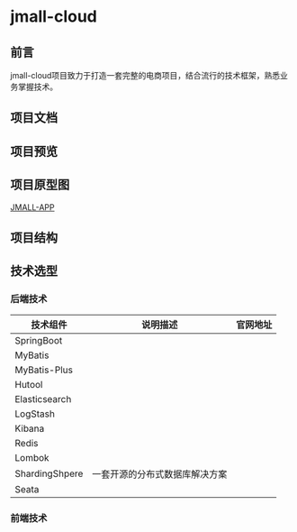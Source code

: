 # jmall-cloud
## 前言
jmall-cloud项目致力于打造一套完整的电商项目，结合流行的技术框架，熟悉业务掌握技术。

## 项目文档

## 项目预览

## 项目原型图
[JMALL-APP](https://modao.cc/app/gQ400iK2r6mokkMN44kofo)

## 项目结构

## 技术选型

### 后端技术

| 技术组件           | 说明描述            | 官网地址 |
|----------------|-----------------|------|
| SpringBoot     |                 |      |
| MyBatis        |                 |      |
| MyBatis-Plus   |                 |      |
| Hutool         |                 |      |
| Elasticsearch  |                 |      |
| LogStash       |                 |      |
| Kibana         |                 |      |
| Redis          |                 |      |
| Lombok         |                 |      |
| ShardingShpere | 一套开源的分布式数据库解决方案 |      |
| Seata          |                 |      |
### 前端技术